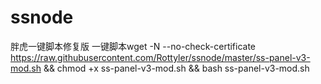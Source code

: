 # ssnode
胖虎一键脚本修复版
一键脚本wget -N --no-check-certificate https://raw.githubusercontent.com/Rottyler/ssnode/master/ss-panel-v3-mod.sh && chmod +x ss-panel-v3-mod.sh && bash ss-panel-v3-mod.sh
